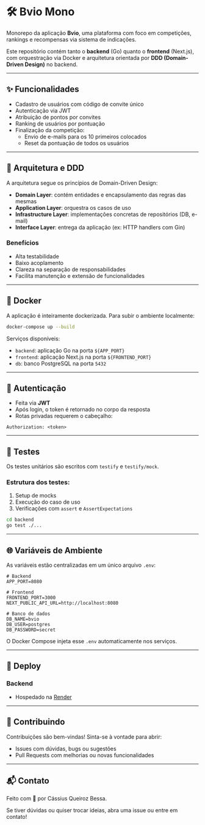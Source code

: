 # 🛠️ Bvio Mono

Monorepo da aplicação **Bvio**, uma plataforma com foco em competições, rankings e recompensas via sistema de indicações.

Este repositório contém tanto o **backend** (Go) quanto o **frontend** (Next.js), com orquestração via Docker e arquitetura orientada por **DDD (Domain-Driven Design)** no backend.

---

## ✨ Funcionalidades

- Cadastro de usuários com código de convite único
- Autenticação via JWT
- Atribuição de pontos por convites
- Ranking de usuários por pontuação
- Finalização da competição:
  - Envio de e-mails para os 10 primeiros colocados
  - Reset da pontuação de todos os usuários

---

## 🧠 Arquitetura e DDD

A arquitetura segue os princípios de Domain-Driven Design:

- **Domain Layer**: contém entidades e encapsulamento das regras das mesmas
- **Application Layer**: orquestra os casos de uso
- **Infrastructure Layer**: implementações concretas de repositórios (DB, e-mail)
- **Interface Layer**: entrega da aplicação (ex: HTTP handlers com Gin)

### Benefícios

- Alta testabilidade
- Baixo acoplamento
- Clareza na separação de responsabilidades
- Facilita manutenção e extensão de funcionalidades

---

## 🐳 Docker

A aplicação é inteiramente dockerizada. Para subir o ambiente localmente:

```bash
docker-compose up --build
```

Serviços disponíveis:

- `backend`: aplicação Go na porta `${APP_PORT}`
- `frontend`: aplicação Next.js na porta `${FRONTEND_PORT}`
- `db`: banco PostgreSQL na porta `5432`

---

## 🔐 Autenticação

- Feita via **JWT**
- Após login, o token é retornado no corpo da resposta
- Rotas privadas requerem o cabeçalho:

```
Authorization: <token>
```

---

## 🥪 Testes

Os testes unitários são escritos com `testify` e `testify/mock`.

### Estrutura dos testes:

1. Setup de mocks
2. Execução do caso de uso
3. Verificações com `assert` e `AssertExpectations`

```bash
cd backend
go test ./...
```

---

## 🌐 Variáveis de Ambiente

As variáveis estão centralizadas em um único arquivo `.env`:

```env
# Backend
APP_PORT=8080

# Frontend
FRONTEND_PORT=3000
NEXT_PUBLIC_API_URL=http://localhost:8080

# Banco de dados
DB_NAME=bvio
DB_USER=postgres
DB_PASSWORD=secret
```

O Docker Compose injeta esse `.env` automaticamente nos serviços.

---

## 🚀 Deploy

### Backend

- Hospedado na [Render](https://render.com)

---

## 🤝 Contribuindo

Contribuições são bem-vindas! Sinta-se à vontade para abrir:

- Issues com dúvidas, bugs ou sugestões
- Pull Requests com melhorias ou novas funcionalidades

---

## 📬 Contato

Feito com 💙 por Cássius Queiroz Bessa.

Se tiver dúvidas ou quiser trocar ideias, abra uma issue ou entre em contato!

